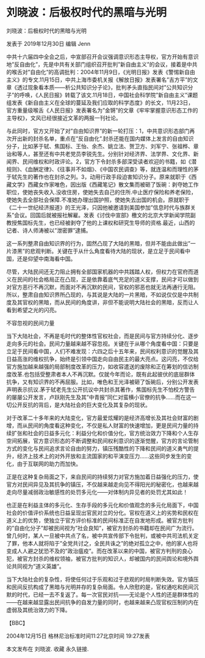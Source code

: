# 刘晓波：后极权时代的黑暗与光明

刘晓波：后极权时代的黑暗与光明

发表于 2019年12月30日 编辑 Jenn

中共十六届四中全会之后，中宣部召开会议强调意识形态主导权，官方开始有意识地”反自由化”，先是中共有关部门组织召开批判”新自由主义”的会议，接着是中共的喉舌对”自由化”的高调批判：2004年11月9日，《光明日报》发表《警惕新自由主义》的专文.11月15日，中共上海市委机关报《解放日报》发表署名”吉方平”的文章《透过现象看本质——析公共知识分子论》，批判矛头直指民间对”公共知识分子”的呼唤，《人民日报》转载了该文.11月18日，中国社会科学院”新自由主义”课题组发表《新自由主义在全球的蔓延及我们应取的科学态度》的长文，11月23日，官方重量级喉舌《人民日报》发表署名为”金锵”的文章《牢牢掌握意识形态工作的主导权》，文风已经很接近文革的两报一刊社论。

与此同时，官方又开始了对”自由知识界”的新一轮打压：1，中共意识形态部门再次开出新的封杀名单，重点在”反自由化”.封杀还能在国内媒体上发言的自由知识分子，比如茅于轼、焦国标、王怡、余杰、姚立法、贺卫方、刘军宁、张祖桦、章诒和等人，甚至还有中共老党员李锐先生。分别针对经济界、法学界、文化界、新闻界、民间维权和时政评论。2，官方下令封杀多部深受读者欢迎的书籍，如《潜规则》、《血酬定律》、《往事并不如烟》、《中国农民调查》等，就连温和而理性的茅于轼先生的著作也在封杀之列。3，动用行政手段迫害知识分子。原来就职于《西藏文学》西藏女作家唯色，因出版《西藏笔记》散文集而被砸了饭碗：剥夺她工作职位，使她丧失收入.没收住房，使她失去自己的住所.中止医疗保险和养老保险，使她失去全部社会保障.不准她办理出国护照，使她失去出国的机会。原就职于《二十一世纪经济报道》的王光泽，只因他被邀请到美国参加”信息时代与族群关系”会议。回国后就被报社解雇。发表《讨伐中宣部》檄文的北京大学新闻学院副教授焦国标先生，也已经被剥夺了他的上课权和研究生导师的资格.最近，山西的记者、诗人师涛被以”泄密罪”逮捕。

这一系列整肃自由知识界的行为，固然凸现了大陆的黑暗，但并不能由此做出”一片漆黑”的悲观判断。关键在于从什么角度看待大陆的现状，是立足于民间看中国，还是仰望中南海看中国。

尽管，大陆民间还无力阻止拥有全部国家机器的中共践踏人权，但权力在官府而道义在民间的社会格局正在凸现，正是依靠着底气充足的道义支撑，民间才可以做到对官方恶行不再沉默，而面对不再沉默的民间，官权的邪恶也就无法再通行无阻。所以，整肃自由知识界所凸现的，与其说是大陆的一片黑暗，不如说仅仅是中共制度及其官权的黑暗，而从民间的角度讲，非但不能说明大陆社会的黑暗，反而让人看到希望之光的闪亮。

不容忽视的民间力量

当下大陆社会，不再是毛时代的整体性官权社会，而是民间与官方持续分化、逐步走向多元的社会。民间力量越来越不容忽视。关键在于从哪个角度看中国：只要是立足于民间看中国，人们不难发现：六四之后十五年来，民间权利意识的觉醒及其日益高涨的维权抗争，始终是引领中国走向自由民主的最大亮点。这闪亮，不仅给官方施加越来越强的局部制度改革的压力，如收容遣送的废除和正在筹划的信访制度改革.也包括受整肃者本人不再沉默。仅就今年而论，既有此起彼伏的底层群体抗争，又有知识界的不再屈服。比如，唯色和王光泽被砸了饭碗后，分别公开发表声明表示抗议.茅于轼老先生公开抗议中共封杀其著作，焦国标先生不怕校方警告的屡屡公开发言，卢跃刚先生及其”中青报”同仁对蛮横小官僚的抗争……而在这一切公开反抗的背后，是大陆社会的巨大变化及其复杂的现状。

对于改革二十多年来的大陆变化，官方最爱炫耀的是经济高增长及其社会财富的剧增，而从民间的角度看这种变化，不仅是私人财富的快速增加，更是民间力量的持续扩张和社会的日益多元化：利益分化和价值分化，官方统治效力下降和个人生存空间拓展，官方意识形态的不断调整和民间权利意识的逐渐觉醒，官方的言论管制方式的变化与民间追求言论自由的努力，镇压残酷性的下降和民间的道义勇气的提升，经济上技术上的对外开放和主流国家的和平演变压力……这些同步发生的变化，由于互联网的助力而加快。

正是在这种复杂局面之下，来自民间的持续努力对官方施加着日益强化的压力，使官方对民间异见及其抗争的镇压，不仅越来越走向见不得阳光的秘密化，也越来越走向尽量减弱政治敏感性的处罚多元化——对体制内异见者的处罚尤其如此！

也正是在利益主体的多元化、生存手段的多元化和价值观念的多元化局面下，中国社会的价值评价系统也日益呈现出官民对立的分化。官权在道义上的劣势和民权在道义上的优势，使独立于官方评价标准的民间标准正在自发地形成。被官方批判的”自由化分子”却被民间视为”社会良知”，被官方封杀的书籍却在民间广为流行。曾几何时，某人一旦被中共点了名，被中共宣传部下令批判，或被中共司法机关定了罪，他本人就将陷于”全党共讨之，全民共诛之”的绝对孤立之中，他的家人也将变成人人避之犹恐不及的”政治瘟疫”。而在改革以来的中国，被官方判刑的良心犯，被官方封杀的维权领袖，被官方批判的知识人，却被国内的民间舆论和境外舆论共同视为”道义英雄”。

当下大陆社会的复杂性，将使任何过于乐观和过于悲观的时局判断失效。官方镇压和民间反抗构成了黑暗与光明并存的复杂局面。令人欣慰的是，官权通吃和民间沉默的时代，已经一去不复返了。每一次官民对抗——无论是个人性的还是群体性的——在越来越显露出民间抗争的自发力量的同时，也越来越来凸现官权压制的内在虚弱及其统治效力的下降。

【BBC】

2004年12月15日 格林尼治标准时间11:27北京时间 19:27发表

本文发布在 刘晓波. 收藏 永久链接.